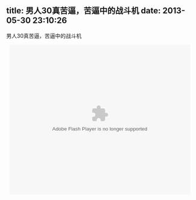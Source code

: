 title: 男人30真苦逼，苦逼中的战斗机
date: 2013-05-30 23:10:26
---

<p>
	男人30真苦逼，苦逼中的战斗机
</p>
<p>
	&nbsp;
<embed src="http://static.video.qq.com/TPout.swf?vid=j1043kew7k2&auto=1" quality="high" width="480" height="400" align="middle" allowscriptaccess="always" type="application/x-shockwave-flash" />
</p>